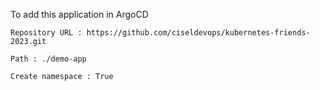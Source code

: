 To add this application in ArgoCD
```
Repository URL : https://github.com/ciseldevops/kubernetes-friends-2023.git

Path : ./demo-app

Create namespace : True
```

